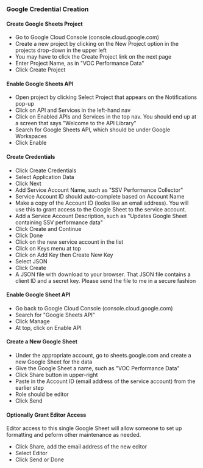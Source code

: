 ### Google Credential Creation

#### Create Google Sheets Project
- Go to Google Cloud Console (console.cloud.google.com)
- Create a new project by clicking on the New Project option in the projects drop-down in the upper left
- You may have to click the Create Project link on the next page
- Enter Project Name, as in "VOC Performance Data"
- Click Create Project

#### Enable Google Sheets API
- Open project by clicking Select Project that appears on the Notifications pop-up
- Click on API and Services in the left-hand nav
- Click on Enabled APIs and Services in the top nav. You should end up at a screen that says "Welcome to the API Library"
- Search for Google Sheets API, which should be under Google Workspaces
- Click Enable

#### Create Credentials
- Click Create Credentials
- Select Application Data
- Click Next
- Add Service Account Name, such as "SSV Performance Collector"
- Service Account ID should auto-complete based on Account Name
- Make a copy of the Account ID (looks like an email address). You will use this to grant access to the Google Sheet to the service account.
- Add a Service Account Description, such as "Updates Google Sheet containing SSV performance data"
- Click Create and Continue
- Click Done
- Click on the new service account in the list
- Click on Keys menu at top
- Click on Add Key then Create New Key
- Select JSON
- Click Create
- A JSON file with download to your browser. That JSON file contains a client ID and a secret key. Please send the file to me in a secure fashion

#### Enable Google Sheet API
- Go back to Google Cloud Console (console.cloud.google.com)
- Search for "Google Sheets API"
- Click Manage
- At top, click on Enable API

#### Create a New Google Sheet
- Under the appropriate account, go to sheets.google.com and create a new Google Sheet for the data
- Give the Google Sheet a name, such as "VOC Performance Data"
- Click Share button in upper-right
- Paste in the Account ID (email address of the service account) from the earlier step
- Role should be editor
- Click Send

#### Optionally Grant Editor Access

Editor access to this single Google Sheet will allow someone to set up formatting and peform other maintenance as needed.

- Click Share, add the email address of the new editor
- Select Editor 
- Click Send or Done